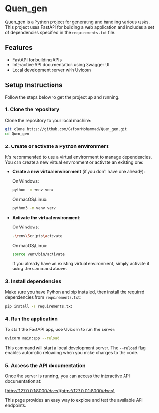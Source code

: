 # Quen_gen

Quen_gen is a Python project for generating and handling various tasks. This project uses FastAPI for building a web application and includes a set of dependencies specified in the `requirements.txt` file.

## Features

- FastAPI for building APIs
- Interactive API documentation using Swagger UI
- Local development server with Uvicorn

## Setup Instructions

Follow the steps below to get the project up and running.

### 1. Clone the repository

Clone the repository to your local machine:

```bash
git clone https://github.com/GafoorMohammad/Quen_gen.git
cd Quen_gen
```

### 2. Create or activate a Python environment

It's recommended to use a virtual environment to manage dependencies. You can create a new virtual environment or activate an existing one:

- **Create a new virtual environment** (if you don't have one already):

  On Windows:

  ```bash
  python -m venv venv
  ```

  On macOS/Linux:

  ```bash
  python3 -m venv venv
  ```

- **Activate the virtual environment**:

  On Windows:

  ```bash
  .\venv\Scripts\activate
  ```

  On macOS/Linux:

  ```bash
  source venv/bin/activate
  ```

  If you already have an existing virtual environment, simply activate it using the command above.

### 3. Install dependencies

Make sure you have Python and pip installed, then install the required dependencies from `requirements.txt`:

```bash
pip install -r requirements.txt
```

### 4. Run the application

To start the FastAPI app, use Uvicorn to run the server:

```bash
uvicorn main:app --reload
```

This command will start a local development server. The `--reload` flag enables automatic reloading when you make changes to the code.

### 5. Access the API documentation

Once the server is running, you can access the interactive API documentation at:

[http://127.0.0.1:8000/docs](http://127.0.0.1:8000/docs)

This page provides an easy way to explore and test the available API endpoints.
```

